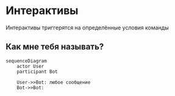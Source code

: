 # Интерактивы

Интерактивы триггерятся на определённые условия команды

## Как мне тебя называть?

```mermaid
sequenceDiagram
    actor User
    participant Bot

    User->>Bot: любое сообщение
    Bot->>Bot: 

```
